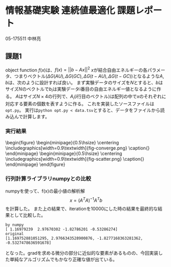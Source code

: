 # 情報基礎実験 連続値最適化 課題レポート

05-175511 中林亮


## 課題1

object function $f(x)$は、$f(x) = || b - Ax || ^2$
$x$が結合自由エネルギーの各パラメータ、つまりベクトル$(\Delta G(AU), \Delta G(GC), \Delta G(t-AU), \Delta G(t-GC))$となるような$A, b$は、次のように設計すれば良い。
まず実験データのサイズを$N$とすると、$b$はサイズ$N$のベクトルで$b_i$は実験データi番目の自由エネルギー値となるように作る。
$A$はサイズ$N \times 4$の行列で、$A_i$($i$行目のベクトル)は配列の中で$x$のそれぞれに対応する要素の個数を表すように作る。
これを実装したソースファイルは`opt.py`。
実行は`python opt.py < data.tsv`とすると、データをファイルから読み込んで計算します。

### 実行結果

\begin{figure}
\begin{minipage}{0.5\hsize}
\centering
\includegraphics[width=0.9\textwidth]{fig-converge.png}
\caption{}
\end{minipage}
\begin{minipage}{0.5\hsize}
\centering
\includegraphics[width=0.9\textwidth]{fig-scatter.png}
\caption{}
\end{minipage}
\end{figure}

### 行列計算ライブラリnumpyとの比較
numpyを使って、f(x)の最小値の解析解
$$x = (A^T A)^{-1} A^T b$$
を計算した。
また上の結果で、iterationを10000にした時の結果を最終的な結果として比較した。

```
by numpy 
[ 1.16979239  2.97670302 -1.82786201 -0.53286274] 
original
[1.169752881051295, 2.9766343528900876, -1.8277168363281362, -0.5327478636591678]
```
となった。gradを求める微分の部分に近似的な要素があるものの、今回実装した単純なアルゴリズムでもかなり正確な値が出ている。
